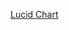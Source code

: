 [Lucid Chart](https://lucid.app/lucidchart/10560ca2-31d0-4775-8a27-93de2b26d1ed/edit?viewport_loc=-2652%2C26%2C4570%2C2244%2C0_0&invitationId=inv_c9270bc3-46ee-4659-8afc-6277da69f814)